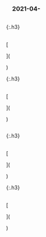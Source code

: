 ### 　2021-04-
```tip
```

{:.h3}

<br>[

](

)

{:.h3}

<br>[

](

)

```note
```

{:.h3}

<br>[

](

)

{:.h3}

<br>[

](

)
